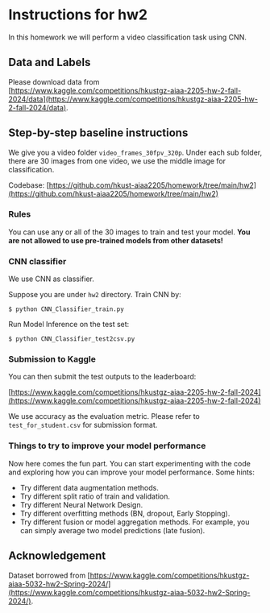 # Instructions for hw2

In this homework we will perform a video classification task using CNN.

## Data and Labels

Please download data from [https://www.kaggle.com/competitions/hkustgz-aiaa-2205-hw-2-fall-2024/data](https://www.kaggle.com/competitions/hkustgz-aiaa-2205-hw-2-fall-2024/data).

## Step-by-step baseline instructions

We give you a video folder `video_frames_30fpv_320p`. Under each sub folder, there are 30 images from one video, we use the middle image for classification.

Codebase: [https://github.com/hkust-aiaa2205/homework/tree/main/hw2](https://github.com/hkust-aiaa2205/homework/tree/main/hw2)

### Rules

You can use any or all of the 30 images to train and test your model. **You are not allowed to use pre-trained models from other datasets!**

### CNN classifier

We use CNN as classifier.

Suppose you are under `hw2` directory. Train CNN by:

```
$ python CNN_Classifier_train.py
```

Run Model Inference on the test set:

```
$ python CNN_Classifier_test2csv.py
```


### Submission to Kaggle

You can then submit the test outputs to the leaderboard:

[https://www.kaggle.com/competitions/hkustgz-aiaa-2205-hw-2-fall-2024](https://www.kaggle.com/competitions/hkustgz-aiaa-2205-hw-2-fall-2024)

We use accuracy as the evaluation metric. Please refer to `test_for_student.csv` for submission format.

### Things to try to improve your model performance

Now here comes the fun part. You can start experimenting with the code and exploring how you can improve your model performance. Some hints:

+ Try different data augmentation methods.
+ Try different split ratio of train and validation.
+ Try different Neural Network Design.
+ Try different overfitting methods (BN, dropout, Early Stopping).
+ Try different fusion or model aggregation methods. For example, you can simply average two model predictions (late fusion).

## Acknowledgement

Dataset borrowed from [https://www.kaggle.com/competitions/hkustgz-aiaa-5032-hw2-Spring-2024/](https://www.kaggle.com/competitions/hkustgz-aiaa-5032-hw2-Spring-2024/).

